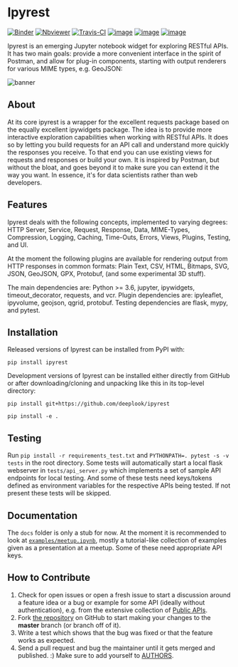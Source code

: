 Ipyrest
=======

[![Binder](https://mybinder.org/badge_logo.svg)](http://beta.mybinder.org/v2/gh/deeplook/ipyrest/master) 
[![Nbviewer](https://github.com/jupyter/design/blob/master/logos/Badges/nbviewer_badge.svg)](http://nbviewer.jupyter.org/github/deeplook/ipyrest/tree/master/)
[![Travis-CI](http://img.shields.io/travis/deeplook/ipyrest.svg)](https://travis-ci.org/deeplook/ipyrest)
[![image](https://img.shields.io/pypi/pyversions/ipyrest.svg)](https://pypi.org/project/ipyrest/)
[![image](https://img.shields.io/pypi/v/ipyrest.svg)](https://pypi.org/project/ipyrest/)
[![image](https://img.shields.io/pypi/l/ipyrest.svg)](https://pypi.org/project/ipyrest/)
  
Ipyrest is an emerging Jupyter notebook widget for exploring RESTful APIs. It has two main goals: provide a more convenient interface in the spirit of Postman, and allow for plug-in components, starting with output renderers for various MIME types, e.g. GeoJSON:

![banner](https://github.com/deeplook/ipyrest/raw/master/images/banner.png "")

About
-----

At its core ipyrest is a wrapper for the excellent requests package based on the equally excellent ipywidgets package. The idea is to provide more interactive exploration capabilities when working with RESTful APIs. It does so by letting you build requests for an API call and understand more quickly the responses you receive. To that end you can use existing views for requests and responses or build your own. It is inspired by Postman, but without the bloat, and goes beyond it to make sure you can extend it the way you want. In essence, it's for data scientists rather than web developers. 

Features
--------

Ipyrest deals with the following concepts, implemented to varying degrees: HTTP Server, Service, Request, Response, Data, MIME-Types, Compression, Logging, Caching, Time-Outs, Errors, Views, Plugins, Testing, and UI.

At the moment the following plugins are available for rendering output from HTTP responses in common formats: Plain Text, CSV, HTML, Bitmaps, SVG, JSON, GeoJSON, GPX, Protobuf, (and some experimental 3D stuff).

The main dependencies are: Python >= 3.6, jupyter, ipywidgets, timeout_decorator, requests, and vcr. Plugin dependencies are: ipyleaflet, ipyvolume, geojson, qgrid, protobuf. Testing dependencies are flask, mypy, and pytest.

Installation
------------

Released versions of Ipyrest can be installed from PyPI with:

``` {.sourceCode .bash}
pip install ipyrest
```

Development versions of Ipyrest can be installed either directly from GitHub or after downloading/cloning and unpacking like this in its top-level directory:

``` {.sourceCode .bash}
pip install git+https://github.com/deeplook/ipyrest

pip install -e .
```

Testing
-------

Run `pip install -r requirements_test.txt` and `PYTHONPATH=. pytest -s -v tests` in the root directory. Some tests will automatically start a local flask webserver in `tests/api_server.py` which implements a set of sample API endpoints for local testing. And some of these tests need keys/tokens defined as environment variables for the respective APIs being tested. If not present these tests will be skipped.

Documentation
-------------

The `docs` folder is only a stub for now. At the moment it is recommended to look at [`examples/meetup.ipynb`](examples/meetup.ipynb), mostly a tutorial-like collection of examples given as a presentation at a meetup. Some of these need appropriate API keys.

How to Contribute
-----------------

1.  Check for open issues or open a fresh issue to start a discussion
    around a feature idea or a bug or example for some API (ideally without
    authentication), e.g. from the extensive collection of
    [Public APIs](https://github.com/toddmotto/public-apis).
2.  Fork [the repository](https://github.com/deeplook/ipyrest) on
    GitHub to start making your changes to the **master** branch (or
    branch off of it).
3.  Write a test which shows that the bug was fixed or that the feature
    works as expected.
4.  Send a pull request and bug the maintainer until it gets merged and
    published. :) Make sure to add yourself to
    [AUTHORS](https://github.com/deeplook/ipyrest/blob/master/AUTHORS.rst).
